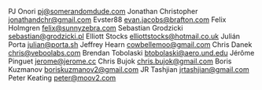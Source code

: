 PJ Onori <pj@somerandomdude.com>
Jonathan Christopher <jonathandchr@gmail.com>
Evster88 <evan.jacobs@brafton.com>
Felix Holmgren <felix@sunnyzebra.com>
Sebastian Grodzicki <sebastian@grodzicki.pl>
Elliott Stocks <elliottstocks@hotmail.co.uk>
Julián Porta <julian@porta.sh>
Jeffrey Hearn <cowbellemoo@gmail.com>
Chris Danek <chris@veboolabs.com>
Brendan Tobolaski <btobolaski@aero.und.edu>
Jérôme Pinguet <jerome@jerome.cc>
Chris Bujok <chris.bujok@gmail.com>
Boris Kuzmanov <boriskuzmanov2@gmail.com>
JR Tashjian <jrtashjian@gmail.com>
Peter Keating <peter@moov2.com>